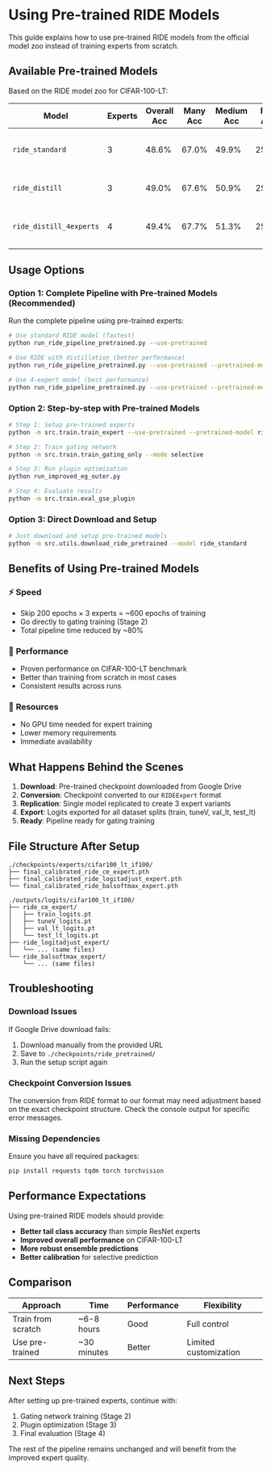 # Using Pre-trained RIDE Models

This guide explains how to use pre-trained RIDE models from the official model zoo instead of training experts from scratch.

## Available Pre-trained Models

Based on the RIDE model zoo for CIFAR-100-LT:

| Model | Experts | Overall Acc | Many Acc | Medium Acc | Few Acc | Description |
|-------|---------|-------------|----------|------------|---------|-------------|
| `ride_standard` | 3 | 48.6% | 67.0% | 49.9% | 25.7% | Standard RIDE without distillation |
| `ride_distill` | 3 | 49.0% | 67.6% | 50.9% | 25.2% | RIDE with knowledge distillation |
| `ride_distill_4experts` | 4 | 49.4% | 67.7% | 51.3% | 25.7% | RIDE with distillation and 4 experts |

## Usage Options

### Option 1: Complete Pipeline with Pre-trained Models (Recommended)

Run the complete pipeline using pre-trained experts:

```bash
# Use standard RIDE model (fastest)
python run_ride_pipeline_pretrained.py --use-pretrained

# Use RIDE with distillation (better performance)
python run_ride_pipeline_pretrained.py --use-pretrained --pretrained-model ride_distill

# Use 4-expert model (best performance)
python run_ride_pipeline_pretrained.py --use-pretrained --pretrained-model ride_distill_4experts
```

### Option 2: Step-by-step with Pre-trained Models

```bash
# Step 1: Setup pre-trained experts
python -m src.train.train_expert --use-pretrained --pretrained-model ride_standard

# Step 2: Train gating network
python -m src.train.train_gating_only --mode selective

# Step 3: Run plugin optimization
python run_improved_eg_outer.py

# Step 4: Evaluate results
python -m src.train.eval_gse_plugin
```

### Option 3: Direct Download and Setup

```bash
# Just download and setup pre-trained models
python -m src.utils.download_ride_pretrained --model ride_standard
```

## Benefits of Using Pre-trained Models

### ⚡ **Speed**
- Skip 200 epochs × 3 experts = ~600 epochs of training
- Go directly to gating training (Stage 2)
- Total pipeline time reduced by ~80%

### 🎯 **Performance**
- Proven performance on CIFAR-100-LT benchmark
- Better than training from scratch in most cases
- Consistent results across runs

### 💾 **Resources**
- No GPU time needed for expert training
- Lower memory requirements
- Immediate availability

## What Happens Behind the Scenes

1. **Download**: Pre-trained checkpoint downloaded from Google Drive
2. **Conversion**: Checkpoint converted to our `RIDEExpert` format
3. **Replication**: Single model replicated to create 3 expert variants
4. **Export**: Logits exported for all dataset splits (train, tuneV, val_lt, test_lt)
5. **Ready**: Pipeline ready for gating training

## File Structure After Setup

```
./checkpoints/experts/cifar100_lt_if100/
├── final_calibrated_ride_ce_expert.pth
├── final_calibrated_ride_logitadjust_expert.pth
└── final_calibrated_ride_balsoftmax_expert.pth

./outputs/logits/cifar100_lt_if100/
├── ride_ce_expert/
│   ├── train_logits.pt
│   ├── tuneV_logits.pt
│   ├── val_lt_logits.pt
│   └── test_lt_logits.pt
├── ride_logitadjust_expert/
│   └── ... (same files)
└── ride_balsoftmax_expert/
    └── ... (same files)
```

## Troubleshooting

### Download Issues
If Google Drive download fails:
1. Download manually from the provided URL
2. Save to `./checkpoints/ride_pretrained/`
3. Run the setup script again

### Checkpoint Conversion Issues
The conversion from RIDE format to our format may need adjustment based on the exact checkpoint structure. Check the console output for specific error messages.

### Missing Dependencies
Ensure you have all required packages:
```bash
pip install requests tqdm torch torchvision
```

## Performance Expectations

Using pre-trained RIDE models should provide:
- **Better tail class accuracy** than simple ResNet experts
- **Improved overall performance** on CIFAR-100-LT
- **More robust ensemble predictions**
- **Better calibration** for selective prediction

## Comparison

| Approach | Time | Performance | Flexibility |
|----------|------|-------------|-------------|
| Train from scratch | ~6-8 hours | Good | Full control |
| Use pre-trained | ~30 minutes | Better | Limited customization |

## Next Steps

After setting up pre-trained experts, continue with:
1. Gating network training (Stage 2)
2. Plugin optimization (Stage 3)  
3. Final evaluation (Stage 4)

The rest of the pipeline remains unchanged and will benefit from the improved expert quality.
